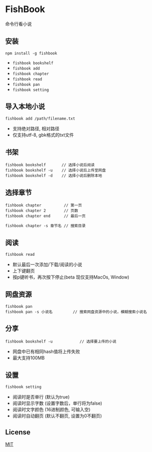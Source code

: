 # FishBook

命令行看小说

## 安装
```
npm install -g fishbook
```

- `fishbook bookshelf`
- `fishbook add`
- `fishbook chapter`
- `fishbook read`
- `fishbook pan`
- `fishbook setting`

## 导入本地小说

```
fishbook add /path/filename.txt
```

- 支持绝对路径, 相对路径
- 仅支持utf-8, gbk格式的txt文件


## 书架
```
fishbook bookshelf       // 选择小说后阅读
fishbook bookshelf -u    // 选择小说后上传至网盘
fishbook bookshelf -d    // 选择小说后删除本地
```

## 选择章节
```
fishbook chapter          // 第一页
fishbook chapter 2        // 页数
fishbook chapter end      // 最后一页

fishbook chapter -s 章节名 // 搜索目录
```

## 阅读

```
fishbook read
```

- 默认最后一次添加/下载/阅读的小说
- 上下键翻页
- 按p键听书，再次按下停止(beta 现仅支持MacOs, Window)

## 网盘资源
```
fishbook pan
fishbook pan -s 小说名         // 搜索网盘资源中的小说，模糊搜索小说名
```

## 分享

```
fishbook bookshelf -u            // 选择要上传的小说
```

- 网盘中已有相同hash值将上传失败
- 最大支持100MB

## 设置

```
fishbook setting
```

- 阅读时是否单行 (默认为true)
- 阅读时显示字数 (设置字数后，单行将为false)
- 阅读时文字颜色 (16进制颜色, 可输入空)
- 阅读时自动翻页 (默认不翻页, 设置为0不翻页)


## License
[MIT](http://www.opensource.org/licenses/MIT)
